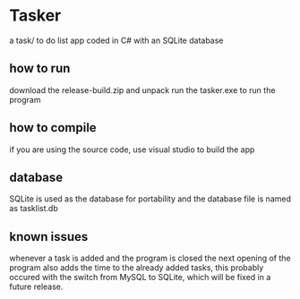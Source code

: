 # Tasker
a task/ to do list app coded in C# with an SQLite database

## how to run
download the release-build.zip and unpack
run the tasker.exe to run the program

## how to compile
if you are using the source code, use visual studio to build the app

## database
SQLite is used as the database for portability and the database file is named as tasklist.db

## known issues
whenever a task is added and the program is closed the next opening of the program also adds the time to the already added tasks, this probably occured with the switch from MySQL to SQLite, which will be fixed in a future release.
